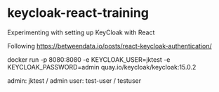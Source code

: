 # keycloak-react-training
Experimenting with setting up KeyCloak with React

Following https://betweendata.io/posts/react-keycloak-authentication/

docker run -p 8080:8080 -e KEYCLOAK_USER=jktest -e KEYCLOAK_PASSWORD=admin quay.io/keycloak/keycloak:15.0.2

admin: jktest / admin
user: test-user / testuser



